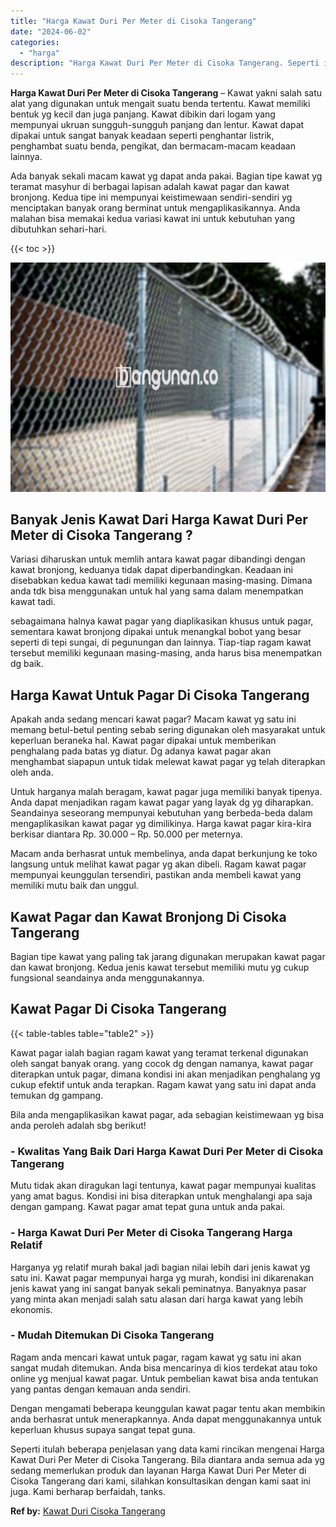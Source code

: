 ```yaml
---
title: "Harga Kawat Duri Per Meter di Cisoka Tangerang"
date: "2024-06-02"
categories: 
  - "harga"
description: "Harga Kawat Duri Per Meter di Cisoka Tangerang. Seperti itulah beberapa penjelasan yang data kami rincikan mengenai Harga Kawat Duri Per Meter di Cisoka Tang..."
---
```


**Harga Kawat Duri Per Meter di Cisoka Tangerang** – Kawat yakni salah satu alat yang digunakan untuk mengait suatu benda tertentu. Kawat memiliki bentuk yg kecil dan juga panjang. Kawat dibikin dari logam yang mempunyai ukruan sungguh-sungguh panjang dan lentur. Kawat dapat dipakai untuk sangat banyak keadaan seperti penghantar listrik, penghambat suatu benda, pengikat, dan bermacam-macam keadaan lainnya.

Ada banyak sekali macam kawat yg dapat anda pakai. Bagian tipe kawat yg teramat masyhur di berbagai lapisan adalah kawat pagar dan kawat bronjong. Kedua tipe ini mempunyai keistimewaan sendiri-sendiri yg menciptakan banyak orang berminat untuk mengaplikasikannya. Anda malahan bisa memakai kedua variasi kawat ini untuk kebutuhan yang dibutuhkan sehari-hari.

{{< toc >}}

![Harga Kawat Duri Per Meter di Cisoka Tangerang](/images/jual-kawat-murah03.png)

## Banyak Jenis Kawat Dari Harga Kawat Duri Per Meter di Cisoka Tangerang ?

Variasi diharuskan untuk memlih antara kawat pagar dibandingi dengan kawat bronjong, keduanya tidak dapat diperbandingkan. Keadaan ini disebabkan kedua kawat tadi memiliki kegunaan masing-masing. Dimana anda tdk bisa menggunakan untuk hal yang sama dalam menempatkan kawat tadi.

sebagaimana halnya kawat pagar yang diaplikasikan khusus untuk pagar, sementara kawat bronjong dipakai untuk menangkal bobot yang besar seperti di tepi sungai, di pegunungan dan lainnya. Tiap-tiap ragam kawat tersebut memiliki kegunaan masing-masing, anda harus bisa menempatkan dg baik.

## Harga Kawat Untuk Pagar Di Cisoka Tangerang

Apakah anda sedang mencari kawat pagar? Macam kawat yg satu ini memang betul-betul penting sebab sering digunakan oleh masyarakat untuk keperluan beraneka hal. Kawat pagar dipakai untuk memberikan penghalang pada batas yg diatur. Dg adanya kawat pagar akan menghambat siapapun untuk tidak melewat kawat pagar yg telah diterapkan oleh anda.

Untuk harganya malah beragam, kawat pagar juga memiliki banyak tipenya. Anda dapat menjadikan ragam kawat pagar yang layak dg yg diharapkan. Seandainya seseorang mempunyai kebutuhan yang berbeda-beda dalam mengaplikasikan kawat pagar yg dimilikinya. Harga kawat pagar kira-kira berkisar diantara Rp. 30.000 – Rp. 50.000 per meternya.

Macam anda berhasrat untuk membelinya, anda dapat berkunjung ke toko langsung untuk melihat kawat pagar yg akan dibeli. Ragam kawat pagar mempunyai keunggulan tersendiri, pastikan anda membeli kawat yang memiliki mutu baik dan unggul.

## Kawat Pagar dan Kawat Bronjong Di Cisoka Tangerang

Bagian tipe kawat yang paling tak jarang digunakan merupakan kawat pagar dan kawat bronjong. Kedua jenis kawat tersebut memiliki mutu yg cukup fungsional seandainya anda menggunakannya.

## Kawat Pagar Di Cisoka Tangerang

{{< table-tables table="table2" >}}

Kawat pagar ialah bagian ragam kawat yang teramat terkenal digunakan oleh sangat banyak orang. yang cocok dg dengan namanya, kawat pagar diterapkan untuk pagar, dimana kondisi ini akan menjadikan penghalang yg cukup efektif untuk anda terapkan. Ragam kawat yang satu ini dapat anda temukan dg gampang.

Bila anda mengaplikasikan kawat pagar, ada sebagian keistimewaan yg bisa anda peroleh adalah sbg berikut!

### \- Kwalitas Yang Baik Dari Harga Kawat Duri Per Meter di Cisoka Tangerang

Mutu tidak akan diragukan lagi tentunya, kawat pagar mempunyai kualitas yang amat bagus. Kondisi ini bisa diterapkan untuk menghalangi apa saja dengan gampang. Kawat pagar amat tepat guna untuk anda pakai.

### \- Harga Kawat Duri Per Meter di Cisoka Tangerang Harga Relatif

Harganya yg relatif murah bakal jadi bagian nilai lebih dari jenis kawat yg satu ini. Kawat pagar mempunyai harga yg murah, kondisi ini dikarenakan jenis kawat yang ini sangat banyak sekali peminatnya. Banyaknya pasar yang minta akan menjadi salah satu alasan dari harga kawat yang lebih ekonomis.

### \- Mudah Ditemukan Di Cisoka Tangerang

Ragam anda mencari kawat untuk pagar, ragam kawat yg satu ini akan sangat mudah ditemukan. Anda bisa mencarinya di kios terdekat atau toko online yg menjual kawat pagar. Untuk pembelian kawat bisa anda tentukan yang pantas dengan kemauan anda sendiri.

Dengan mengamati beberapa keunggulan kawat pagar tentu akan membikin anda berhasrat untuk menerapkannya. Anda dapat menggunakannya untuk keperluan khusus supaya sangat tepat guna.

Seperti itulah beberapa penjelasan yang data kami rincikan mengenai Harga Kawat Duri Per Meter di Cisoka Tangerang. Bila diantara anda semua ada yg sedang memerlukan produk dan layanan Harga Kawat Duri Per Meter di Cisoka Tangerang dari kami, silahkan konsultasikan dengan kami saat ini juga. Kami berharap berfaidah, tanks.

**Ref by:** [Kawat Duri Cisoka Tangerang](https://id.wikipedia.org/wiki/Kawat)
